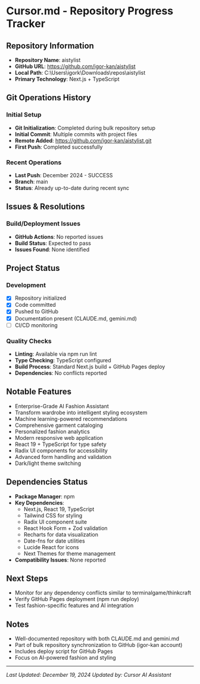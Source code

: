 # Cursor.md - Repository Progress Tracker

## Repository Information
- **Repository Name**: aistylist
- **GitHub URL**: https://github.com/igor-kan/aistylist
- **Local Path**: C:\Users\igork\Downloads\repos\aistylist
- **Primary Technology**: Next.js + TypeScript

## Git Operations History

### Initial Setup
- **Git Initialization**: Completed during bulk repository setup
- **Initial Commit**: Multiple commits with project files
- **Remote Added**: https://github.com/igor-kan/aistylist.git
- **First Push**: Completed successfully

### Recent Operations
- **Last Push**: December 2024 - SUCCESS
- **Branch**: main
- **Status**: Already up-to-date during recent sync

## Issues & Resolutions

### Build/Deployment Issues
- **GitHub Actions**: No reported issues
- **Build Status**: Expected to pass
- **Issues Found**: None identified

## Project Status

### Development
- [x] Repository initialized
- [x] Code committed
- [x] Pushed to GitHub
- [x] Documentation present (CLAUDE.md, gemini.md)
- [ ] CI/CD monitoring

### Quality Checks
- **Linting**: Available via npm run lint
- **Type Checking**: TypeScript configured
- **Build Process**: Standard Next.js build + GitHub Pages deploy
- **Dependencies**: No conflicts reported

## Notable Features
- Enterprise-Grade AI Fashion Assistant
- Transform wardrobe into intelligent styling ecosystem
- Machine learning-powered recommendations
- Comprehensive garment cataloging
- Personalized fashion analytics
- Modern responsive web application
- React 19 + TypeScript for type safety
- Radix UI components for accessibility
- Advanced form handling and validation
- Dark/light theme switching

## Dependencies Status
- **Package Manager**: npm
- **Key Dependencies**:
  - Next.js, React 19, TypeScript
  - Tailwind CSS for styling
  - Radix UI component suite
  - React Hook Form + Zod validation
  - Recharts for data visualization
  - Date-fns for date utilities
  - Lucide React for icons
  - Next Themes for theme management
- **Compatibility Issues**: None reported

## Next Steps
- Monitor for any dependency conflicts similar to terminalgame/thinkcraft
- Verify GitHub Pages deployment (npm run deploy)
- Test fashion-specific features and AI integration

## Notes
- Well-documented repository with both CLAUDE.md and gemini.md
- Part of bulk repository synchronization to GitHub (igor-kan account)
- Includes deploy script for GitHub Pages
- Focus on AI-powered fashion and styling

---
*Last Updated: December 19, 2024*
*Updated by: Cursor AI Assistant* 